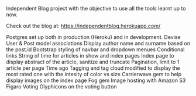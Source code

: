 
Independent Blog project with the objective to use all the tools learnt up to now.

Check out the blog at: https://independentblog.herokuapp.com/


Postgres set up both in production (Heroku) and in development.
Devise
User & Post model associations
Display author name and surname based on the post.id
Bootstrap styling of navbar and dropdown menues
Conditional links
String of time for articles in show and index pages
Index page to display abstract of the article, sanitize and truncate
Pagination, limit to 1 article per page
Time ago
Tagging and tag cloud modified to display the most rated one with the intesity of color vs size
Carrierwave gem to help display images on the index page
Fog gem
Image hosting with Amazon S3
Figaro
Voting 
Glyphicons on the voting button


